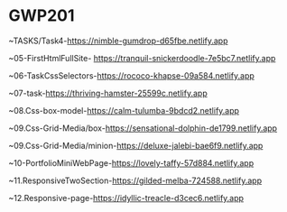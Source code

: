 # GWP201
~TASKS/Task4-https://nimble-gumdrop-d65fbe.netlify.app

~05-FirstHtmlFullSite- https://tranquil-snickerdoodle-7e5bc7.netlify.app 

~06-TaskCssSelectors-https://rococo-khapse-09a584.netlify.app 

~07-task-https://thriving-hamster-25599c.netlify.app

~08.Css-box-model-https://calm-tulumba-9bdcd2.netlify.app

~09.Css-Grid-Media/box-https://sensational-dolphin-de1799.netlify.app

~09.Css-Grid-Media/minion-https://deluxe-jalebi-bae6f9.netlify.app

~10-PortfolioMiniWebPage-https://lovely-taffy-57d884.netlify.app

~11.ResponsiveTwoSection-https://gilded-melba-724588.netlify.app

~12.Responsive-page-https://idyllic-treacle-d3cec6.netlify.app



